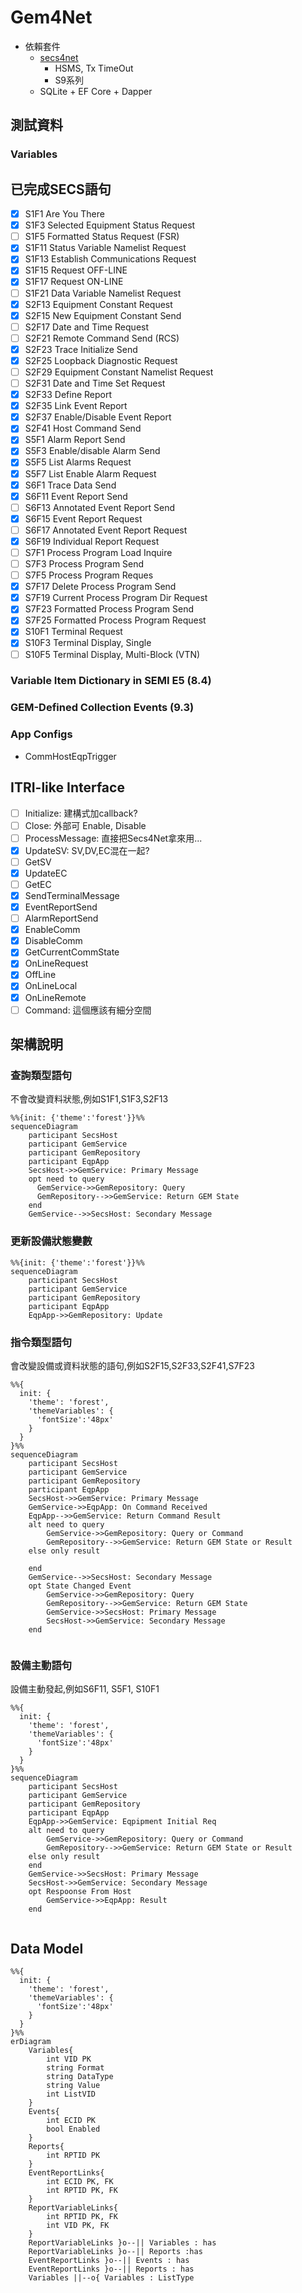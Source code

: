 # Gem4Net
- 依賴套件
  - [secs4net](https://github.com/mkjeff/secs4net)
    - HSMS, Tx TimeOut
    - S9系列
  - SQLite + EF Core + Dapper

## 測試資料
### Variables

## 已完成SECS語句
- [x] S1F1  Are You There
- [x] S1F3  Selected Equipment Status Request
- [ ] S1F5  Formatted Status Request (FSR)
- [x] S1F11 Status Variable Namelist Request
- [X] S1F13 Establish Communications Request
- [X] S1F15 Request OFF-LINE
- [X] S1F17 Request ON-LINE
- [ ] S1F21 Data Variable Namelist Request
- [X] S2F13 Equipment Constant Request
- [X] S2F15 New Equipment Constant Send
- [ ] S2F17 Date and Time Request
- [ ] S2F21 Remote Command Send (RCS)
- [x] S2F23 Trace Initialize Send
- [X] S2F25 Loopback Diagnostic Request
- [ ] S2F29 Equipment Constant Namelist Request
- [ ] S2F31 Date and Time Set Request
- [X] S2F33 Define Report
- [X] S2F35 Link Event Report
- [X] S2F37 Enable/Disable Event Report
- [X] S2F41 Host Command Send
- [X] S5F1 Alarm Report Send
- [x] S5F3 Enable/disable Alarm Send
- [x] S5F5 List Alarms Request
- [x] S5F7 List Enable Alarm Request
- [x] S6F1  Trace Data Send
- [X] S6F11 Event Report Send
- [ ] S6F13 Annotated Event Report Send
- [X] S6F15 Event Report Request
- [ ] S6F17 Annotated Event Report Request
- [x] S6F19 Individual Report Request
- [ ] S7F1 Process Program Load Inquire
- [ ] S7F3 Process Program Send
- [ ] S7F5 Process Program Reques
- [X] S7F17 Delete Process Program Send
- [X] S7F19 Current Process Program Dir Request
- [X] S7F23 Formatted Process Program Send
- [X] S7F25 Formatted Process Program Request
- [X] S10F1 Terminal Request
- [X] S10F3 Terminal Display, Single
- [ ] S10F5 Terminal Display, Multi-Block (VTN)
### Variable Item Dictionary in SEMI E5 (8.4)
### GEM-Defined Collection Events (9.3)
### App Configs
- CommHostEqpTrigger
## ITRI-like Interface
- [ ] Initialize: 建構式加callback?
- [ ] Close: 外部可 Enable, Disable
- [ ] ProcessMessage: 直接把Secs4Net拿來用...
- [X] UpdateSV: SV,DV,EC混在一起?
- [ ] GetSV
- [X] UpdateEC
- [ ] GetEC
- [X] SendTerminalMessage
- [X] EventReportSend
- [ ] AlarmReportSend
- [X] EnableComm
- [X] DisableComm
- [X] GetCurrentCommState
- [X] OnLineRequest
- [X] OffLine
- [X] OnLineLocal
- [X] OnLineRemote
- [ ] Command: 這個應該有細分空間
## 架構說明
### 查詢類型語句
不會改變資料狀態,例如S1F1,S1F3,S2F13
```mermaid
%%{init: {'theme':'forest'}}%%
sequenceDiagram
    participant SecsHost
    participant GemService
    participant GemRepository
    participant EqpApp
    SecsHost->>GemService: Primary Message
    opt need to query 
      GemService->>GemRepository: Query
      GemRepository-->>GemService: Return GEM State
    end
    GemService-->>SecsHost: Secondary Message
```
### 更新設備狀態變數
```mermaid
%%{init: {'theme':'forest'}}%%
sequenceDiagram
    participant SecsHost
    participant GemService
    participant GemRepository
    participant EqpApp
    EqpApp->>GemRepository: Update
```
### 指令類型語句
會改變設備或資料狀態的語句,例如S2F15,S2F33,S2F41,S7F23
```mermaid
%%{
  init: {
    'theme': 'forest',
    'themeVariables': {
      'fontSize':'48px'
    }
  }
}%%
sequenceDiagram
    participant SecsHost
    participant GemService
    participant GemRepository
    participant EqpApp
    SecsHost->>GemService: Primary Message
    GemService->>EqpApp: On Command Received
    EqpApp-->>GemService: Return Command Result
    alt need to query
        GemService->>GemRepository: Query or Command
        GemRepository-->>GemService: Return GEM State or Result
    else only result
        
    end
    GemService-->>SecsHost: Secondary Message
    opt State Changed Event
        GemService->>GemRepository: Query
        GemRepository-->>GemService: Return GEM State
        GemService->>SecsHost: Primary Message
        SecsHost->>GemService: Secondary Message
    end
    
```
### 設備主動語句
設備主動發起,例如S6F11, S5F1, S10F1
```mermaid
%%{
  init: {
    'theme': 'forest',
    'themeVariables': {
      'fontSize':'48px'
    }
  }
}%%
sequenceDiagram
    participant SecsHost
    participant GemService
    participant GemRepository
    participant EqpApp
    EqpApp->>GemService: Eqpipment Initial Req
    alt need to query
        GemService->>GemRepository: Query or Command
        GemRepository-->>GemService: Return GEM State or Result
    else only result
    end
    GemService->>SecsHost: Primary Message
    SecsHost->>GemService: Secondary Message
    opt Respoonse From Host
        GemService->>EqpApp: Result
    end
    
```
## Data Model
```mermaid
%%{
  init: {
    'theme': 'forest',
    'themeVariables': {
      'fontSize':'48px'
    }
  }
}%%
erDiagram
    Variables{
        int VID PK
        string Format
        string DataType
        string Value
        int ListVID
    }
    Events{
        int ECID PK
        bool Enabled
    }
    Reports{
        int RPTID PK
    }
    EventReportLinks{
        int ECID PK, FK
        int RPTID PK, FK
    }
    ReportVariableLinks{
        int RPTID PK, FK
        int VID PK, FK
    }
    ReportVariableLinks }o--|| Variables : has
    ReportVariableLinks }o--|| Reports :has
    EventReportLinks }o--|| Events : has
    EventReportLinks }o--|| Reports : has
    Variables ||--o{ Variables : ListType
```

